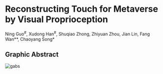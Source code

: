 # Reconstructing Touch for Metaverse by Visual Proprioception
Ning Guo<sup>#</sup>, Xudong Han<sup>#</sup>, Shuqiao Zhong, Zhiyuan Zhou, Jian Lin, Fang Wan**, Chaoyang Song*

## Graphic Abstract
![gabs](https://github.com/ancorasir/VisualPropModel/assets/42087775/38749dc4-7b34-46d2-9c42-14f87187a343)

